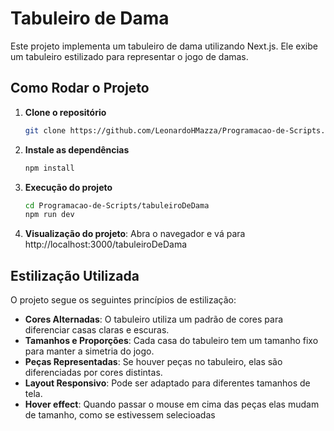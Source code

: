 # Tabuleiro de Dama

Este projeto implementa um tabuleiro de dama utilizando Next.js. Ele exibe um tabuleiro estilizado para representar o jogo de damas.

## Como Rodar o Projeto

1. **Clone o repositório**
   ```bash
   git clone https://github.com/LeonardoHMazza/Programacao-de-Scripts.git
   ```
2. **Instale as dependências**
   ```bash
   npm install
   ```
3. **Execução do projeto**
   ```bash
   cd Programacao-de-Scripts/tabuleiroDeDama
   npm run dev
   ```
4. **Visualização do projeto**: Abra o navegador e vá para http://localhost:3000/tabuleiroDeDama

## Estilização Utilizada

O projeto segue os seguintes princípios de estilização:

- **Cores Alternadas**: O tabuleiro utiliza um padrão de cores para diferenciar casas claras e escuras.
- **Tamanhos e Proporções**: Cada casa do tabuleiro tem um tamanho fixo para manter a simetria do jogo.
- **Peças Representadas**: Se houver peças no tabuleiro, elas são diferenciadas por cores distintas.
- **Layout Responsivo**: Pode ser adaptado para diferentes tamanhos de tela.
- **Hover effect**: Quando passar o mouse em cima das peças elas mudam de tamanho, como se estivessem selecioadas
  
